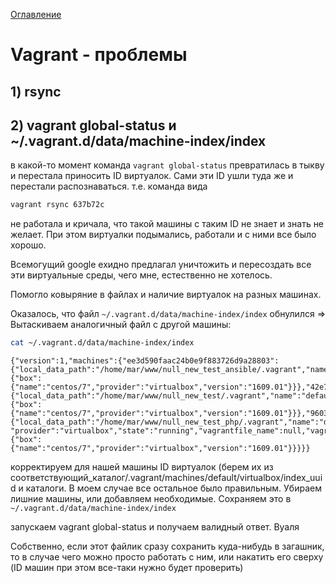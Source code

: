 <a href="https://github.com/mnesina/cookbook/blob/master/README.md">Оглавление</a>
# Vagrant - проблемы
## 1) rsync
## 2) vagrant global-status и ~/.vagrant.d/data/machine-index/index

в какой-то момент команда  `vagrant global-status`  превратилась в тыкву и перестала приносить ID виртуалок. 
Сами эти ID ушли туда же и перестали распознаваться. т.е. команда вида 

```bash
vagrant rsync 637b72c
```
не работала и кричала, что такой машины с таким ID не знает и знать не желает. 
При этом виртуалки подымались, работали и с ними все было хорошо.

Всемогущий google ехидно предлагал уничтожить и пересоздать все эти виртуальные среды, чего мне, естественно не хотелось.

Помогло ковыряние в файлах и наличие виртуалок на разных машинах.

Оказалось, что файл `~/.vagrant.d/data/machine-index/index` обнулился =>
Вытаскиваем аналогичный файл с другой машины:

```bash
cat ~/.vagrant.d/data/machine-index/index
```
```
{"version":1,"machines":{"ee3d590faac24b0e9f883726d9a28803":{"local_data_path":"/home/mar/www/null_new_test_ansible/.vagrant","name":"default","provider":"virtualbox","state":"running","vagrantfile_name":null,"vagrantfile_path":"/home/mar/www/null_new_test_ansible","updated_at":null,"extra_data":{"box":{"name":"centos/7","provider":"virtualbox","version":"1609.01"}}},"42e76840739d4b8fbe99392a06d01a47":{"local_data_path":"/home/mar/www/null_new_test/.vagrant","name":"default","provider":"virtualbox","state":"running","vagrantfile_name":null,"vagrantfile_path":"/home/mar/www/null_new_test","updated_at":null,"extra_data":{"box":{"name":"centos/7","provider":"virtualbox","version":"1609.01"}}},"960343bb1f3b483aa92f5e95dcb2844b":{"local_data_path":"/home/mar/www/null_new_test_php/.vagrant","name":"default",
"provider":"virtualbox","state":"running","vagrantfile_name":null,"vagrantfile_path":"/home/mar/www/null_new_test_php","updated_at":null,"extra_data":{"box":{"name":"centos/7","provider":"virtualbox","version":"1609.01"}}}}}
```
корректируем для нашей машины ID виртуалок (берем их из соответствующий_каталог/.vagrant/machines/default/virtualbox/index_uuid и каталоги. В моем случае все остальное было правильным. Убираем лишние машины, или добавляем необходимые.  Сохраняем это в `~/.vagrant.d/data/machine-index/index`

запускаем vagrant global-status и получаем валидный ответ. Вуаля

Собственно, если этот файлик сразу сохранить куда-нибудь в загашник, 
то в случае чего можно просто работать с ним, или накатить его сверху (ID машин при этом все-таки нужно будет проверить)
